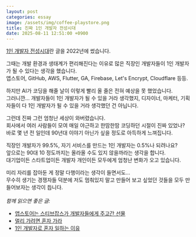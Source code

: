 ```yaml
---
layout: post
categories: essay
image: /assets/img/coffee-playstore.png
title: 진짜 1인 개발자 전성시대
date: 2025-08-11 12:51:00 +0900
---
```


[1인 개발자 전성시대](/essay/2022/09/14/successful-developer.html)란 글을 2022년에 썼습니다.

그때는 개발 환경과 생태계가 편리해진다는 이유로 많은 직장인 개발자들이 1인 개발자가 될 수 있다는 생각을 했습니다.  
앱스토어, GitHub, AWS, Flutter, GA, Firebase, Let's Encrypt, Cloudflare 등등.

하지만 AI가 코딩을 해줄 날이 이렇게 빨리 올 줄은 전혀 예상을 못 했었습니다.  
그러니깐... 개발자들이 1인 개발자가 될 수 있을 거라 생각했지, 디자이너, 마케터, 기획자들이 다 1인 개발자가 될 수 있을 거라 생각했던 건 아닙니다.

그런데 진짜 그런 엄청난 세상이 와버렸습니다.  
회사에서 여러 사람들이 모여 매일 야근하고 한땀한땀 코딩하던 시절이 진짜 있었나?  
바로 몇 년 전 일인데 90년대 이야기 아닌가 싶을 정도로 아득하게 느껴집니다.

직장인 개발자가 99.5%, 자기 서비스를 만드는 1인 개발자는 0.5%나 되려나요?  
앞으로는 90대 10 정도까지는 올라올 수도 있지 않을까라는 생각을 합니다.  
대기업이든 스타트업이든 개발자 개인이든 모두에게 엄청난 변화가 오고 있습니다.

미리 자리를 잡아둔 게 정말 다행이라는 생각이 들면서도...  
무수히 생기는 경쟁자들 덕분에 저도 멈춰있지 말고 만들어 보고 싶었던 것들을 모두 만들어보자는 생각이 듭니다.
<br>
<br>
*함께 읽으면 좋은 글:*
* [앱스토어는 스티브잡스가 개발자들에게 주고간 선물](/essay/2020/11/10/앱스토어는-스티브잡스가-개발자들에게-주고간-선물.html)
* [멀리 가려면 혼자 가라](/essay/2019/07/26/멀리-가려면-혼자-가라.html)
* [1인 개발자로 혼자 일하는 이유](https://brunch.co.kr/@buildingking/68)
